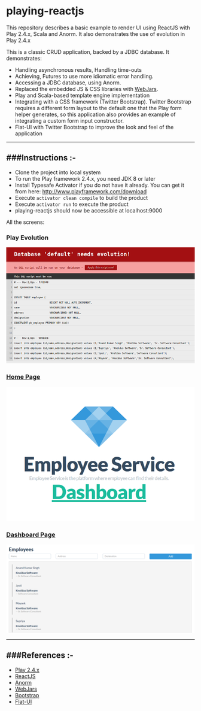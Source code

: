 # playing-reactjs

This repository describes a basic example to render UI using ReactJS with Play 2.4.x, Scala and Anorm.
It also demonstrates the use of evolution in Play 2.4.x
  
This is a classic CRUD application, backed by a JDBC database. It demonstrates:
- Handling asynchronous results, Handling time-outs
- Achieving, Futures to use more idiomatic error handling.
- Accessing a JDBC database, using Anorm.
- Replaced the embedded JS & CSS libraries with [WebJars](http://www.webjars.org/).
- Play and Scala-based template engine implementation
- Integrating with a CSS framework (Twitter Bootstrap).  Twitter Bootstrap requires a different form layout to the default one that the Play form helper generates, so this application also provides an example of integrating a custom form input constructor.
- Flat-UI with Twitter Bootstrap to improve the look and feel of the application

-----------------------------------------------------------------------
###Instructions :-
-----------------------------------------------------------------------
* Clone the project into local system
* To run the Play framework 2.4.x, you need JDK 8 or later
* Install Typesafe Activator if you do not have it already. You can get it from here: http://www.playframework.com/download
* Execute `activator clean compile` to build the product
* Execute `activator run` to execute the product
* playing-reactjs should now be accessible at localhost:9000

All the screens:

### Play Evolution

![alt tag](/public/images/evolution.png)

### [Home Page](http://localhost:9000)

![alt tag](/public/images/reactjs-home.png)

### [Dashboard Page](http://localhost:9000/dashboard)

![alt tag](/public/images/reactjs-dashboard.png) 

-----------------------------------------------------------------------
###References :-
-----------------------------------------------------------------------
* [Play 2.4.x](http://www.playframework.com)
* [ReactJS](https://facebook.github.io/react/docs/tutorial.html)
* [Anorm](https://playframework.com/documentation/2.4.x/ScalaAnorm)
* [WebJars](http://www.webjars.org/)
* [Bootstrap](http://getbootstrap.com/css/)
* [Flat-UI](http://designmodo.github.io/Flat-UI/)

